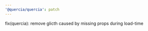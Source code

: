 ```yaml
---
'@quercia/quercia': patch
---
```


fix(quercia): remove glicth caused by missing props during load-time
